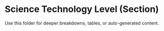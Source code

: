 # Science Technology Level (Section)

Use this folder for deeper breakdowns, tables, or auto-generated content.
